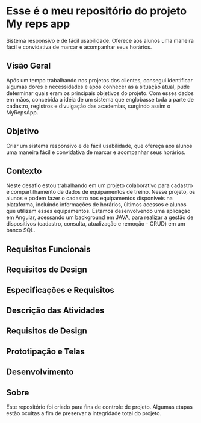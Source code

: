 <!--
![](https://github.com/Diegojfsr/JavaScript_Projects_Beginners/blob/main/Imagens/Capa_Projetos_JavaScript.jpg)
-->
# Esse é o meu repositório do projeto My reps app
Sistema responsivo e de fácil usabilidade. Oferece aos alunos uma maneira fácil e convidativa de marcar e acompanhar seus horários.

## Visão Geral
Após um tempo trabalhando nos projetos dos clientes, consegui identificar algumas dores e necessidades
e após conhecer as a situação atual, pude determinar quais eram os principais objetivos do projeto.
Com esses dados em mãos, concebida a idéia de um sistema que englobasse toda a parte de cadastro, 
registros e divulgação das academias, surgindo assim o MyRepsApp.

## Objetivo
Criar um sistema responsivo e de fácil usabilidade, que ofereça aos alunos
uma maneira fácil e convidativa de marcar e acompanhar seus horários.

## Contexto
Neste desafio estou trabalhando em um projeto colaborativo para cadastro e compartilhamento de dados de equipamentos de treino. 
Nesse projeto, os alunos e podem fazer o cadastro nos equipamentos disponíveis na plataforma, incluindo informações de horários, últimos acessos e alunos que utilizam esses equipamentos.
Estamos desenvolvendo uma aplicação em Angular, acessando um background em JAVA, para realizar a gestão de dispositivos (cadastro, consulta, atualização e remoção - CRUD) em um banco SQL.

## Requisitos Funcionais

## Requisitos de Design

## Especificações e Requisitos

## Descrição das Atividades

## Requisitos de Design

## Prototipação e Telas

## Desenvolvimento



## Sobre
Este repositório foi criado para fins de controle de projeto. Algumas etapas estão ocultas a fim de preservar a integridade total do projeto.






